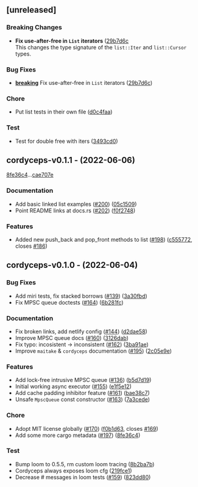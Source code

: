 ## [unreleased]

### <a id = "-breaking"></a>Breaking Changes
- **Fix use-after-free in `List` iterators** ([29b7d6c](29b7d6c117e93e9c08c990134955a8daa92cc8fe)<br />This changes the type signature of the `list::Iter` and `list::Cursor`
types.


### Bug Fixes

- [**breaking**](#-breaking) Fix use-after-free in `List` iterators ([29b7d6c](https://github.com/hawkw/mycelium/29b7d6c117e93e9c08c990134955a8daa92cc8fe))

### Chore

- Put list tests in their own file ([d0c4faa](https://github.com/hawkw/mycelium/d0c4faafde31aa0fac68b6926cfe80f7969a6115))

### Test

- Test for double free with iters ([3493cd0](https://github.com/hawkw/mycelium/3493cd0b65070816586106dca5f919754e5ad47c))

## cordyceps-v0.1.1 - (2022-06-06)

[8fe36c4](8fe36c49d724e77711e42717044832c45db3ed34)...[cae707e](https://github.com/hawkw/mycelium/cae707ea55a5a755e4eafbbce2cee1fd8751e212)


### Documentation

- Add basic linked list examples ([#200](https://github.com/hawkw/mycelium/issues/200)) ([05c1509](https://github.com/hawkw/mycelium/05c15096db926675fb5453ecde711fa90b446849))
- Point README links at docs.rs ([#202](https://github.com/hawkw/mycelium/issues/202)) ([f0f2748](https://github.com/hawkw/mycelium/f0f27480793c2ce61d4057dbad3913de14830324))

### Features

- Added new push_back and pop_front methods to list ([#198](https://github.com/hawkw/mycelium/issues/198)) ([c555772](https://github.com/hawkw/mycelium/c555772adf1ac6a58f0039a0ac9c8dea8b0bd38b), closes [#186](https://github.com/hawkw/mycelium/issues/186))

## cordyceps-v0.1.0 - (2022-06-04)


### Bug Fixes

- Add miri tests, fix stacked borrows ([#139](https://github.com/hawkw/mycelium/issues/139)) ([3a30fbd](https://github.com/hawkw/mycelium/3a30fbd59ff84db6d802849516d79f64f0b68371))
- Fix MPSC queue doctests ([#164](https://github.com/hawkw/mycelium/issues/164)) ([6b281fc](https://github.com/hawkw/mycelium/6b281fc31e2ffcf29b844d7020a30518378cee76))

### Documentation

- Fix broken links, add netlify config ([#144](https://github.com/hawkw/mycelium/issues/144)) ([d2dae58](https://github.com/hawkw/mycelium/d2dae5859cfafc903d10e7e4148ded381b1e88b4))
- Improve MPSC queue docs ([#160](https://github.com/hawkw/mycelium/issues/160)) ([3126dab](https://github.com/hawkw/mycelium/3126dabe4c3ddc52319007e153bfa325cd594be2))
- Fix typo: incosistent -> inconsistent ([#162](https://github.com/hawkw/mycelium/issues/162)) ([3ba91ae](https://github.com/hawkw/mycelium/3ba91aef42372986a1c1edde499cfef51980b4ad))
- Improve `maitake` & `cordyceps` documentation ([#195](https://github.com/hawkw/mycelium/issues/195)) ([2c05e9e](https://github.com/hawkw/mycelium/2c05e9ecc9aaa061ab86569587529aa17a92e23a))

### Features

- Add lock-free intrusive MPSC queue ([#136](https://github.com/hawkw/mycelium/issues/136)) ([b5d7d19](https://github.com/hawkw/mycelium/b5d7d191d86554bc1c04ddb229b29ffd6fc346ac))
- Initial working async executor ([#155](https://github.com/hawkw/mycelium/issues/155)) ([e1f5e12](https://github.com/hawkw/mycelium/e1f5e12d1f3f5a4bd40339e007649c223de692f7))
- Add cache padding inhibitor feature ([#161](https://github.com/hawkw/mycelium/issues/161)) ([bae38c7](https://github.com/hawkw/mycelium/bae38c78c506971c3d6d2d80fc2263e20f1965c3))
- Unsafe `MpscQueue` const constructor ([#163](https://github.com/hawkw/mycelium/issues/163)) ([7a3cede](https://github.com/hawkw/mycelium/7a3cede678be7467c79047b7f93bdbf5ff3f5d3a))

### Chore

- Adopt MIT license globally ([#170](https://github.com/hawkw/mycelium/issues/170)) ([f0b1d63](https://github.com/hawkw/mycelium/f0b1d63cdc0f6a21a696df231579a82cef930330), closes [#169](https://github.com/hawkw/mycelium/issues/169))
- Add some more cargo metadata ([#197](https://github.com/hawkw/mycelium/issues/197)) ([8fe36c4](https://github.com/hawkw/mycelium/8fe36c49d724e77711e42717044832c45db3ed34))

### Test

- Bump loom to 0.5.5, rm custom loom tracing ([8b2ba7b](https://github.com/hawkw/mycelium/8b2ba7bdf5ec8182cc23ec424f9f84e0ffdf1fb1))
- Cordyceps always exposes loom cfg ([219fce1](https://github.com/hawkw/mycelium/219fce179e495bc25d083df53a132fe1dfee8305))
- Decrease # messages in loom tests ([#159](https://github.com/hawkw/mycelium/issues/159)) ([823dd80](https://github.com/hawkw/mycelium/823dd80984909398d684743267f70b36ddc634ab))

<!-- generated by git-cliff -->

